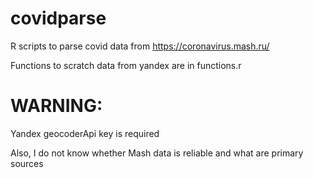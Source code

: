 # covidparse
R scripts to parse covid data from https://coronavirus.mash.ru/

Functions to scratch data from yandex are in functions.r

# WARNING:
Yandex geocoderApi key is required

Also, I do not know whether Mash data is reliable and what are primary sources
